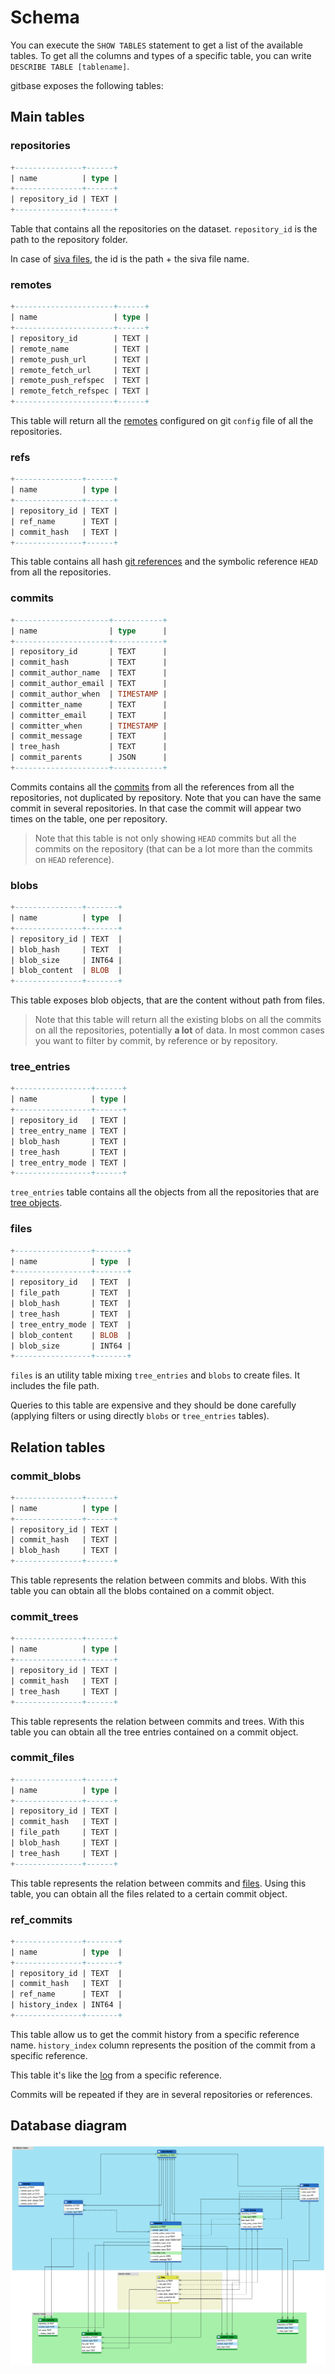 # Schema

You can execute the `SHOW TABLES` statement to get a list of the available tables.
To get all the columns and types of a specific table, you can write `DESCRIBE TABLE [tablename]`.

gitbase exposes the following tables:

## Main tables

### repositories
``` sql
+---------------+------+
| name          | type |
+---------------+------+
| repository_id | TEXT |
+---------------+------+
```

Table that contains all the repositories on the dataset. `repository_id` is the path to the repository folder.

In case of [siva files](https://github.com/src-d/go-siva/), the id is the path + the siva file name.

### remotes
``` sql
+----------------------+------+
| name                 | type |
+----------------------+------+
| repository_id        | TEXT |
| remote_name          | TEXT |
| remote_push_url      | TEXT |
| remote_fetch_url     | TEXT |
| remote_push_refspec  | TEXT |
| remote_fetch_refspec | TEXT |
+----------------------+------+
```

This table will return all the [remotes](https://git-scm.com/book/en/v2/Git-Basics-Working-with-Remotes) configured on git `config` file of all the repositories.

### refs
``` sql
+---------------+------+
| name          | type |
+---------------+------+
| repository_id | TEXT |
| ref_name      | TEXT |
| commit_hash   | TEXT |
+---------------+------+
```
This table contains all hash [git references](https://git-scm.com/book/en/v2/Git-Internals-Git-References) and the symbolic reference `HEAD` from all the repositories.

### commits
``` sql
+---------------------+-----------+
| name                | type      |
+---------------------+-----------+
| repository_id       | TEXT      |
| commit_hash         | TEXT      |
| commit_author_name  | TEXT      |
| commit_author_email | TEXT      |
| commit_author_when  | TIMESTAMP |
| committer_name      | TEXT      |
| committer_email     | TEXT      |
| committer_when      | TIMESTAMP |
| commit_message      | TEXT      |
| tree_hash           | TEXT      |
| commit_parents      | JSON      |
+---------------------+-----------+
```

Commits contains all the [commits](https://git-scm.com/book/en/v2/Git-Internals-Git-Objects#_git_commit_objects) from all the references from all the repositories, not duplicated by repository. Note that you can have the same commit in several repositories. In that case the commit will appear two times on the table, one per repository.

> Note that this table is not only showing `HEAD` commits but all the commits on the repository (that can be a lot more than the commits on `HEAD` reference).

### blobs
```sql
+---------------+-------+
| name          | type  |
+---------------+-------+
| repository_id | TEXT  |
| blob_hash     | TEXT  |
| blob_size     | INT64 |
| blob_content  | BLOB  |
+---------------+-------+
```

This table exposes blob objects, that are the content without path from files.

> Note that this table will return all the existing blobs on all the commits on all the repositories, potentially **a lot** of data. In most common cases you want to filter by commit, by reference or by repository.

### tree_entries
```sql
+-----------------+------+
| name            | type |
+-----------------+------+
| repository_id   | TEXT |
| tree_entry_name | TEXT |
| blob_hash       | TEXT |
| tree_hash       | TEXT |
| tree_entry_mode | TEXT |
+-----------------+------+
```

`tree_entries` table contains all the objects from all the repositories that are [tree objects](https://git-scm.com/book/en/v2/Git-Internals-Git-Objects#_git_commit_objects).


### files
```sql
+-----------------+-------+
| name            | type  |
+-----------------+-------+
| repository_id   | TEXT  |
| file_path       | TEXT  |
| blob_hash       | TEXT  |
| tree_hash       | TEXT  |
| tree_entry_mode | TEXT  |
| blob_content    | BLOB  |
| blob_size       | INT64 |
+-----------------+-------+
```

`files` is an utility table mixing `tree_entries` and `blobs` to create files. It includes the file path.

Queries to this table are expensive and they should be done carefully (applying filters or using directly `blobs` or `tree_entries` tables).

## Relation tables

### commit_blobs
```sql
+---------------+------+
| name          | type |
+---------------+------+
| repository_id | TEXT |
| commit_hash   | TEXT |
| blob_hash     | TEXT |
+---------------+------+
```

This table represents the relation between commits and blobs. With this table you can obtain all the blobs contained on a commit object.

### commit_trees
```sql
+---------------+------+
| name          | type |
+---------------+------+
| repository_id | TEXT |
| commit_hash   | TEXT |
| tree_hash     | TEXT |
+---------------+------+
```

This table represents the relation between commits and trees. With this table you can obtain all the tree entries contained on a commit object.

### commit_files
```sql
+---------------+------+
| name          | type |
+---------------+------+
| repository_id | TEXT |
| commit_hash   | TEXT |
| file_path     | TEXT |
| blob_hash     | TEXT |
| tree_hash     | TEXT |
+---------------+------+
```

This table represents the relation between commits and [files](#files). Using this table, you can obtain all the files related to a certain commit object.

### ref_commits
```sql
+---------------+-------+
| name          | type  |
+---------------+-------+
| repository_id | TEXT  |
| commit_hash   | TEXT  |
| ref_name      | TEXT  |
| history_index | INT64 |
+---------------+-------+
```

This table allow us to get the commit history from a specific reference name. `history_index` column represents the position of the commit from a specific reference.

This table it's like the [log](https://git-scm.com/docs/git-log) from a specific reference.

Commits will be repeated if they are in several repositories or references.

## Database diagram
<!--

Diagram generated with MySQL Workbench. Edit the model in docs/assets/gitbase_model.mwb to generate a new diagram in case it needs some changes.

 -->

![gitbase schema](/docs/assets/gitbase-schema.png)

